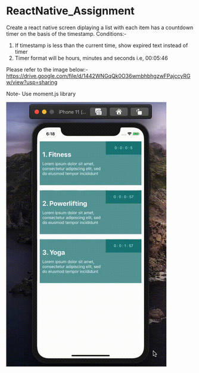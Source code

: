 # ReactNative_Assignment
Create a react native screen diplaying a list with each item has a countdown timer on the basis of the timestamp.
Conditions:-

1) If timestamp is less than the current time, show expired text instead of timer
2) Timer format will be hours, minutes and seconds i.e, 00:05:46

Please refer to the image below:-
https://drive.google.com/file/d/1442WNGqQk0O36wmbhbhgzwFPajccyRGw/view?usp=sharing

Note- Use moment.js library

![](https://github.com/shivanshirusia19/ReactNative_Assignment/blob/DoubtResolving/src/assets/Screen%20Recording%202021-04-01%20at%206.18.39%20PM.gif)
